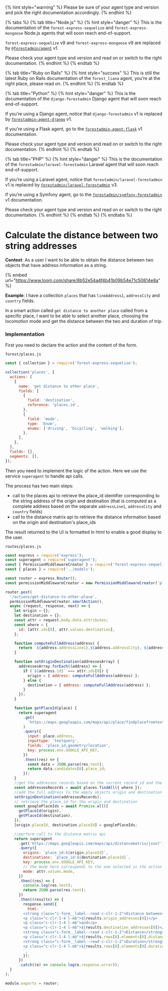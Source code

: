 {% hint style="warning" %}
Please be sure of your agent type and version and pick the right documentation accordingly.
{% endhint %}

{% tabs %}
{% tab title="Node.js" %}
{% hint style="danger" %}
This is the documentation of the `forest-express-sequelize` and `forest-express-mongoose` Node.js agents that will soon reach end-of-support.

`forest-express-sequelize` v9 and `forest-express-mongoose` v9 are replaced by [`@forestadmin/agent`](https://docs.forestadmin.com/developer-guide-agents-nodejs/) v1.

Please check your agent type and version and read on or switch to the right documentation.
{% endhint %}
{% endtab %}

{% tab title="Ruby on Rails" %}
{% hint style="success" %}
This is still the latest Ruby on Rails documentation of the `forest_liana` agent, you’re at the right place, please read on.
{% endhint %}
{% endtab %}

{% tab title="Python" %}
{% hint style="danger" %}
This is the documentation of the `django-forestadmin` Django agent that will soon reach end-of-support.

If you’re using a Django agent, notice that `django-forestadmin` v1 is replaced by [`forestadmin-agent-django`](https://docs.forestadmin.com/developer-guide-agents-python) v1.

If you’re using a Flask agent, go to the [`forestadmin-agent-flask`](https://docs.forestadmin.com/developer-guide-agents-python) v1 documentation.

Please check your agent type and version and read on or switch to the right documentation.
{% endhint %}
{% endtab %}

{% tab title="PHP" %}
{% hint style="danger" %}
This is the documentation of the `forestadmin/laravel-forestadmin` Laravel agent that will soon reach end-of-support.

If you’re using a Laravel agent, notice that `forestadmin/laravel-forestadmin` v1 is replaced by [`forestadmin/laravel-forestadmin`](https://docs.forestadmin.com/developer-guide-agents-php) v3.

If you’re using a Symfony agent, go to the [`forestadmin/symfony-forestadmin`](https://docs.forestadmin.com/developer-guide-agents-php) v1 documentation.

Please check your agent type and version and read on or switch to the right documentation.
{% endhint %}
{% endtab %}
{% endtabs %}

# Calculate the distance between two string addresses

**Context**: As a user I want to be able to obtain the distance between two objects that have address information as a string.

{% embed url="https://www.loom.com/share/8b52e54a4f4b41b09b54e71c50814e8a" %}

**Example**: I have a collection `places` that has `lineAddress1`, `addressCity` and `country` fields.

In a smart action called `get distance to another place` called from a specific place, I want to be able to select another place, choosing the locomotion mode and get the distance between the two and duration of trip.

### Implementation

First you need to declare the action and the content of the form.

`forest/places.js`

```jsx
const { collection } = require('forest-express-sequelize');

collection('places', {
  actions: [
    {
      name: 'get distance to other place',
      fields: [
        {
          field: 'destination',
          reference: 'places.id',
        },
        {
          field: 'mode',
          type: 'Enum',
          enums: ['driving', 'bicycling', 'walking'],
        },
      ],
    },
  ],
  fields: [],
  segments: [],
});
```

Then you need to implement the logic of the action. Here we use the service `superagent` to handle api calls.

The process has two main steps:

- call to the places api to retrieve the place_id identifier corresponding to the string address of the origin and destination (that is computed as a complete address based on the separate `addressLine1`, `addressCity` and `country` fields)
- call to the distance matrix api to retrieve the distance information based on the origin and destination's place_ids

The result returned to the UI is formatted in html to enable a good display to the user.

`routes/places.js`

```javascript
const express = require('express');
const superagent = require('superagent');
const { PermissionMiddlewareCreator } = require('forest-express-sequelize');
const { places } = require('../models');

const router = express.Router();
const permissionMiddlewareCreator = new PermissionMiddlewareCreator('places');

router.post(
  '/actions/get-distance-to-other-place',
  permissionMiddlewareCreator.smartAction(),
  async (request, response, next) => {
    let origin = {};
    let destination = {};
    const attr = request.body.data.attributes;
    const where = {
      id: [attr.ids[0], attr.values.destination],
    };

    function computeFullAddress(address) {
      return `${address.addressLine1},${address.addressCity}, ${address.country}`;
    }

    function setOriginDestination(addressesArray) {
      addressesArray.forEach((address) => {
        if (`${address.id}` === attr.ids[0]) {
          origin = { address: computeFullAddress(address) };
        } else {
          destination = { address: computeFullAddress(address) };
        }
      });
    }

    function getPlaceId(place) {
      return superagent
        .get(
          'https://maps.googleapis.com/maps/api/place/findplacefromtext/json?'
        )
        .query({
          input: place.address,
          inputtype: 'textquery',
          fields: 'place_id,geometry/location',
          key: process.env.GOOGLE_API_KEY,
        })
        .then((res) => {
          const data = JSON.parse(res.text);
          return data.candidates[0].place_id;
        });
    }
    //get the addresses records based on the current record id and the selected destination id
    const addressesRecords = await places.findAll({ where });
    //add the full address to the empty objects origin and destination
    setOriginDestination(addressesRecords);
    // retrieve the place_id for the origin and destination
    const googlePlaceIds = await Promise.all([
      getPlaceId(origin),
      getPlaceId(destination),
    ]);
    [origin.placeId, destination.placeId] = googlePlaceIds;

    //perform call to the distance matrix api
    return superagent
      .get('https://maps.googleapis.com/maps/api/distancematrix/json?')
      .query({
        origins: `place_id:${origin.placeId}`,
        destinations: `place_id:${destination.placeId}`,
        key: process.env.GOOGLE_API_KEY,
        // the mode here corresponds to the one selected in the action form
        mode: attr.values.mode,
      })
      .then((res) => {
        console.log(res.text);
        return JSON.parse(res.text);
      })
      .then((results) => {
        response.send({
          html: `
        <strong class="c-form__label--read c-clr-1-2">Distance between</strong>
        <p class="c-clr-1-4 l-mb">${results.origin_addresses[0]}</p>
        <p class="c-clr-1-4 l-mb">and</p>
        <p class="c-clr-1-4 l-mb">${results.destination_addresses[0]}</p>
        <strong class="c-form__label--read c-clr-1-2">Distance</strong>
        <p class="c-clr-1-4 l-mb">${results.rows[0].elements[0].distance.text}</p>
        <strong class="c-form__label--read c-clr-1-2">Duration</strong>
        <p class="c-clr-1-4 l-mb">${results.rows[0].elements[0].duration.text}</p>
        `,
        });
      })
      .catch((e) => console.log(e.response.error));
  }
);

module.exports = router;
```
